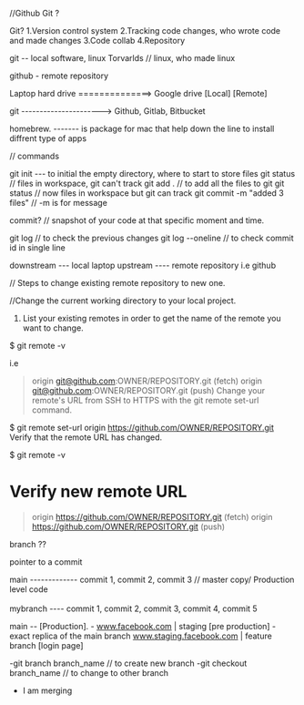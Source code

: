 //Github Git ?

Git?
1.Version control system
2.Tracking code changes, who wrote code and made changes
3.Code collab
4.Repository

git --  local software, linux Torvarlds // linux, who made linux

github - remote repository

Laptop hard drive ==============> Google drive
[Local]                             [Remote]

git  ----------------------> Github, Gitlab, Bitbucket

homebrew.  ------- is package for mac that help down the line to install diffrent type of apps


// commands

git init --- to initial the empty directory, where to start to store files
git status // files in workspace, git can't track
git add . // to add all the files to git
git status // now files in workspace but git can track
git commit -m "added 3 files" // -m is for message

commit? // snapshot of your code at that specific moment and time.

git log // to check the previous changes
git log --oneline // to check commit id in single line

downstream --- local laptop
upstream ---- remote repository i.e github


// Steps to change existing remote repository to new one.

//Change the current working directory to your local project.

1. List your existing remotes in order to get the name of the remote you want to change.

$ git remote -v

i.e 
> origin  git@github.com:OWNER/REPOSITORY.git (fetch)
> origin  git@github.com:OWNER/REPOSITORY.git (push)
Change your remote's URL from SSH to HTTPS with the git remote set-url command.

$ git remote set-url origin https://github.com/OWNER/REPOSITORY.git
Verify that the remote URL has changed.

$ git remote -v
# Verify new remote URL
> origin  https://github.com/OWNER/REPOSITORY.git (fetch)
> origin  https://github.com/OWNER/REPOSITORY.git (push)

branch ??

pointer to a commit


main  ------------- commit 1, commit 2, commit 3 // master copy/ Production level code
     \
      \
      mybranch ---- commit 1, commit 2, commit 3, commit 4, commit 5


main  -- [Production]. - www.facebook.com
    |
    staging [pre production] -  exact replica of the main branch www.staging.facebook.com
    |
    feature branch [login page]


-git branch branch_name // to create new branch
-git checkout branch_name // to change to other branch

- I am merging